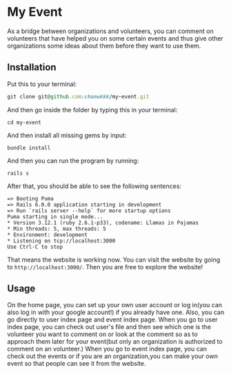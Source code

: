 # My Event 

As a bridge between organizations and volunteers, you can comment on volunteers that have helped you on some certain events and thus give other organizations some ideas about them before they want to use them. 


## Installation

Put this to your terminal:

```ruby
git clone git@github.com:chanwkkk/my-event.git
```

And then go inside the folder by typing this in your terminal:

```
cd my-event
```

And then install all missing gems by input:
```
bundle install
```

And then you can run the program by running:

```
rails s
```
After that, you should be able to see the following sentences:

```
=> Booting Puma
=> Rails 6.0.0 application starting in development
=> Run `rails server --help` for more startup options
Puma starting in single mode...
* Version 3.12.1 (ruby 2.6.1-p33), codename: Llamas in Pajamas
* Min threads: 5, max threads: 5
* Environment: development
* Listening on tcp://localhost:3000
Use Ctrl-C to stop
```
That means the website is working now. You can visit the website by going to 
`http://localhost:3000/`. Then you are free to explore the website!

## Usage

On the home page, you can set up your own user account or log in(you can also log in with your google account!) if you already have one. Also, you can go directly to user index page and event index page. 
When you go to user index page, you can check out user's file and then see which one is the volunteer you want to comment on or look at the comment so as to approach them later for your event(but only an organization is authorized to comment on an volunteer.)
When you go to event index page, you can check out the events or if you are an organization,you can make your own event so that people can see it from the website. 
